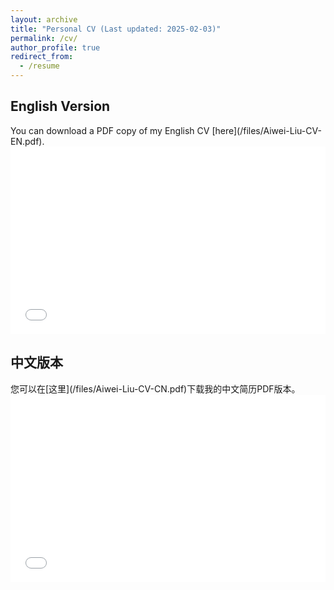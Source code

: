 ```yaml
---
layout: archive
title: "Personal CV (Last updated: 2025-02-03)"
permalink: /cv/
author_profile: true
redirect_from:
  - /resume
---
```




<h2>English Version</h2>
You can download a PDF copy of my English CV [here](/files/Aiwei-Liu-CV-EN.pdf).
<iframe src="/files/Aiwei-Liu-CV-EN.pdf" width="100%" height="300" frameborder="no" border="0" marginwidth="0" marginheight="0"></iframe>


<h2>中文版本</h2>
您可以在[这里](/files/Aiwei-Liu-CV-CN.pdf)下载我的中文简历PDF版本。
<iframe src="/files/Aiwei-Liu-CV-CN.pdf" width="100%" height="300" frameborder="no" border="0" marginwidth="0" marginheight="0"></iframe>
